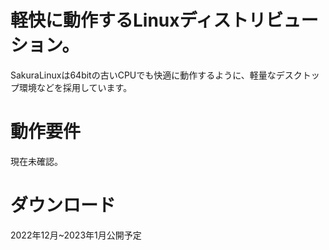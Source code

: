# 軽快に動作するLinuxディストリビューション。
SakuraLinuxは64bitの古いCPUでも快適に動作するように、軽量なデスクトップ環境などを採用しています。
# 動作要件
現在未確認。
# ダウンロード
2022年12月~2023年1月公開予定
